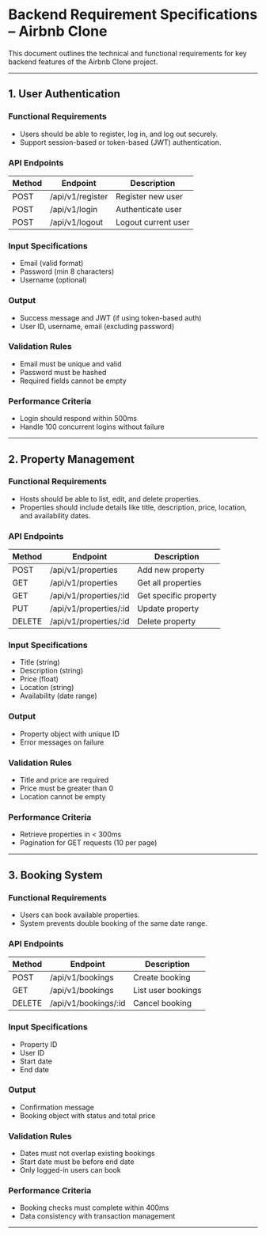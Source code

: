# Backend Requirement Specifications – Airbnb Clone

This document outlines the technical and functional requirements for key backend features of the Airbnb Clone project.

---

## 1. User Authentication

### Functional Requirements
- Users should be able to register, log in, and log out securely.
- Support session-based or token-based (JWT) authentication.

### API Endpoints
| Method | Endpoint         | Description         |
|--------|------------------|---------------------|
| POST   | /api/v1/register | Register new user   |
| POST   | /api/v1/login    | Authenticate user   |
| POST   | /api/v1/logout   | Logout current user |

### Input Specifications
- Email (valid format)
- Password (min 8 characters)
- Username (optional)

### Output
- Success message and JWT (if using token-based auth)
- User ID, username, email (excluding password)

### Validation Rules
- Email must be unique and valid
- Password must be hashed
- Required fields cannot be empty

### Performance Criteria
- Login should respond within 500ms
- Handle 100 concurrent logins without failure

---

## 2. Property Management

### Functional Requirements
- Hosts should be able to list, edit, and delete properties.
- Properties should include details like title, description, price, location, and availability dates.

### API Endpoints
| Method | Endpoint             | Description            |
|--------|----------------------|------------------------|
| POST   | /api/v1/properties   | Add new property       |
| GET    | /api/v1/properties   | Get all properties     |
| GET    | /api/v1/properties/:id | Get specific property |
| PUT    | /api/v1/properties/:id | Update property      |
| DELETE | /api/v1/properties/:id | Delete property      |

### Input Specifications
- Title (string)
- Description (string)
- Price (float)
- Location (string)
- Availability (date range)

### Output
- Property object with unique ID
- Error messages on failure

### Validation Rules
- Title and price are required
- Price must be greater than 0
- Location cannot be empty

### Performance Criteria
- Retrieve properties in < 300ms
- Pagination for GET requests (10 per page)

---

## 3. Booking System

### Functional Requirements
- Users can book available properties.
- System prevents double booking of the same date range.

### API Endpoints
| Method | Endpoint            | Description         |
|--------|---------------------|---------------------|
| POST   | /api/v1/bookings    | Create booking      |
| GET    | /api/v1/bookings    | List user bookings  |
| DELETE | /api/v1/bookings/:id| Cancel booking      |

### Input Specifications
- Property ID
- User ID
- Start date
- End date

### Output
- Confirmation message
- Booking object with status and total price

### Validation Rules
- Dates must not overlap existing bookings
- Start date must be before end date
- Only logged-in users can book

### Performance Criteria
- Booking checks must complete within 400ms
- Data consistency with transaction management

---
